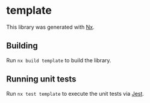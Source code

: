 # template

This library was generated with [Nx](https://nx.dev).

## Building

Run `nx build template` to build the library.

## Running unit tests

Run `nx test template` to execute the unit tests via [Jest](https://jestjs.io).
